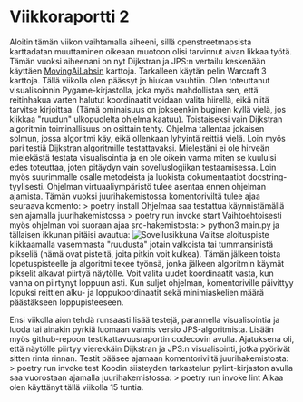 # Viikkoraportti 2
Aloitin tämän viikon vaihtamalla aiheeni, sillä openstreetmapsista karttadatan muuttaminen oikeaan muotoon olisi tarvinnut aivan likkaa työtä. Tämän vuoksi aiheenani on nyt Dijkstran ja JPS:n vertailu keskenään käyttäen [MovingAiLabsin](https://www.movingai.com/benchmarks/) karttoja. Tarkalleen käytän pelin Warcraft 3 karttoja.
Tällä viikolla olen päässyt jo hiukan vauhtiin. Olen toteuttanut visualisoinnin Pygame-kirjastolla, joka myös mahdollistaa sen, että reitinhakua varten halutut koordinaatit voidaan valita hiirellä, eikä niitä tarvitse kirjoittaa. (Tämä ominaisuus on jokseenkin buginen kyllä vielä, jos klikkaa "ruudun" ulkopuolelta ohjelma kaatuu). Toistaiseksi vain Dijkstran algoritmin toiminallisuus on osittain tehty. Ohjelma tallentaa jokaisen solmun, jossa algoritmi käy, eikä ollenkaan lyhyintä reittiä vielä. Loin myös pari testiä Dijkstran algoritmille testattavaksi. Mielestäni ei ole hirveän mielekästä testata visualisointia ja en ole oikein varma miten se kuuluisi edes toteuttaa, joten pitäydyn vain sovelluslogiikan testaamisessa. Loin myös suurimmalle osalle metodeista ja luokista dokumentaatiot docstring-tyylisesti.
Ohjelman virtuaaliympäristö tulee asentaa ennen ohjelman ajamista. Tämän vuoksi juurihakemistossa komentoriviltä tulee ajaa seuraava komento:
    > poetry install
Ohjelmaa saa testattua käynnistämällä sen ajamalla juurihakemistossa
    > poetry run invoke start
Vaihtoehtoisesti myös ohjelman voi suoraan ajaa src-hakemistosta:
    > python3 main.py
ja tällaisen ikkunan pitäisi avautua:
![Sovellusikkuna](/ikkuna.png)
Valitse aloituspiste klikkaamalla vasemmasta "ruudusta" jotain valkoista tai tummansinistä pikseliä (nämä ovat pisteitä, joita pitkin voit kulkea). Tämän jälkeen toista lopetuspisteelle ja algoritmi tekee työnsä, jonka jälkeen algoritmin käymät pikselit alkavat piirtyä näytölle. Voit valita uudet koordinaatit vasta, kun vanha on piirtynyt loppuun asti. Kun suljet ohjelman, komentoriville päivittyy lopuksi reittien alku- ja loppukoordinaatit sekä minimiaskelien määrä päästäkseen loppupisteeseen.

Ensi viikolla aion tehdä runsaasti lisää testejä, parannella visualisointia ja luoda tai ainakin pyrkiä luomaan valmis versio JPS-algoritmista. Lisään myös github-repoon testikattavuusraportin codecovin avulla.
Ajatuksena oli, että näytölle piirtyy vierekkäin Dijkstran ja JPS:n visualisointi, jotka pyörivät sitten rinta rinnan. Testit pääsee ajamaan komentoriviltä juurihakemistosta:
    > poetry run invoke test
Koodin siisteyden tarkastelun pylint-kirjaston avulla saa vuorostaan ajamalla juurihakemistossa:
    > poetry run invoke lint
Aikaa olen käyttänyt tällä viikolla 15 tuntia.